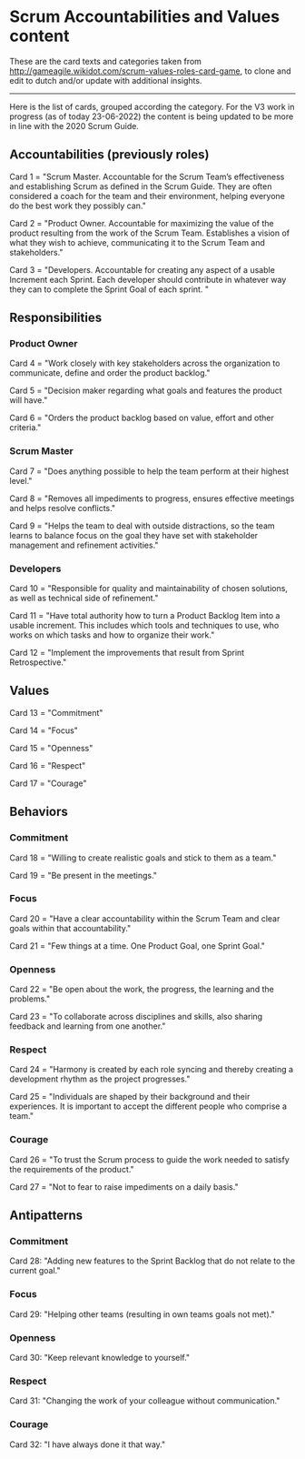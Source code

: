 # Scrum Accountabilities and Values content

These are the card texts and categories taken from http://gameagile.wikidot.com/scrum-values-roles-card-game, to clone and edit to dutch and/or update with additional insights.

------
Here is the list of cards, grouped according the category. For the V3 work in progress (as of today 23-06-2022) the content is being updated to be more in line with the 2020 Scrum Guide.


## Accountabilities (previously roles)

Card 1 = "Scrum Master. Accountable for the Scrum Team’s effectiveness and establishing Scrum as defined in the Scrum Guide. They are  often considered a coach for the team and their environment, helping everyone do the best work they possibly can."

Card 2 = "Product Owner. Accountable for maximizing the value of the product resulting from the work of the Scrum Team. Establishes a vision of what they wish to achieve, communicating it to the Scrum Team and stakeholders."

Card 3 = "Developers. Accountable for creating any aspect of a usable Increment each Sprint. Each developer should contribute in whatever way they can to complete the Sprint Goal of each sprint. "



## Responsibilities

### Product Owner

Card 4 = "Work closely with key stakeholders across the organization to communicate, define and order the product backlog."

Card 5 = "Decision maker regarding what goals and features the product will have."

Card 6 = "Orders the product backlog based on value, effort and other criteria."

### Scrum Master

Card 7 = "Does anything possible to help the team perform at their highest level."

Card 8 = "Removes all impediments to progress, ensures effective  meetings and helps resolve conflicts."

Card 9 = "Helps the team to deal with outside distractions, so the team learns to balance focus on the goal they have set with stakeholder management and refinement activities."

### Developers

Card 10 = "Responsible for quality and maintainability of chosen solutions, as well as technical side of refinement."

Card 11 = "Have total authority how to turn a Product Backlog Item into a usable increment. This includes which tools and techniques to use, who works on which tasks and how to organize their work."

Card 12 = "Implement the improvements that result from Sprint Retrospective."



## Values

Card 13 = "Commitment"

Card 14 = "Focus"

Card 15 = "Openness"

Card 16 = "Respect"

Card 17 = "Courage"



## Behaviors

### Commitment

Card 18 = "Willing to create realistic goals and stick to them as a team."

Card 19 = "Be present in the meetings."

### Focus

Card 20 = "Have a clear accountability within the Scrum Team and clear goals within that accountability."

Card 21 = "Few things at a time. One Product Goal, one Sprint Goal."

### Openness

Card 22 = "Be open about the work, the progress, the learning and the problems."

Card 23 = "To collaborate across disciplines and skills, also sharing feedback and learning from one another."

### Respect

Card 24 = "Harmony is created by each role syncing and thereby creating a development rhythm as the project progresses."

Card 25 = "Individuals are shaped by their background and their experiences. It is important to accept the different people who comprise a team."

### Courage

Card 26 = "To trust the Scrum process to guide the work needed to satisfy the requirements of the product."

Card 27 = "Not to fear to raise impediments on a daily basis."

## Antipatterns

### Commitment

Card 28: "Adding new features to the Sprint Backlog that do not relate to the current goal."

### Focus

Card 29: "Helping other teams (resulting in own teams goals not met)."

### Openness

Card 30: "Keep relevant knowledge to yourself."

### Respect

Card 31: "Changing the work of your colleague without communication."

### Courage

Card 32: "I have always done it that way."
